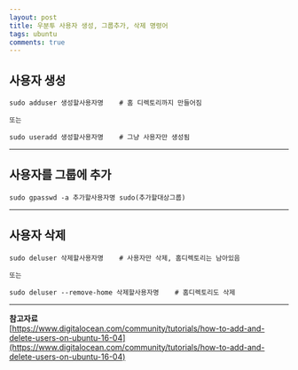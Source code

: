 ```yaml
---
layout: post
title: 우분투 사용자 생성, 그룹추가, 삭제 명령어
tags: ubuntu
comments: true
---
```

  
## 사용자 생성
~~~
sudo adduser 생성할사용자명    # 홈 디렉토리까지 만들어짐
  
또는 
  
sudo useradd 생성할사용자명    # 그냥 사용자만 생성됨
~~~

---

## 사용자를 그룹에 추가
~~~
sudo gpasswd -a 추가할사용자명 sudo(추가할대상그룹)
~~~

---

## 사용자 삭제
~~~
sudo deluser 삭제할사용자명    # 사용자만 삭제, 홈디렉토리는 남아있음

또는

sudo deluser --remove-home 삭제할사용자명    # 홈디렉토리도 삭제
~~~

---

**참고자료**  
[https://www.digitalocean.com/community/tutorials/how-to-add-and-delete-users-on-ubuntu-16-04](https://www.digitalocean.com/community/tutorials/how-to-add-and-delete-users-on-ubuntu-16-04)